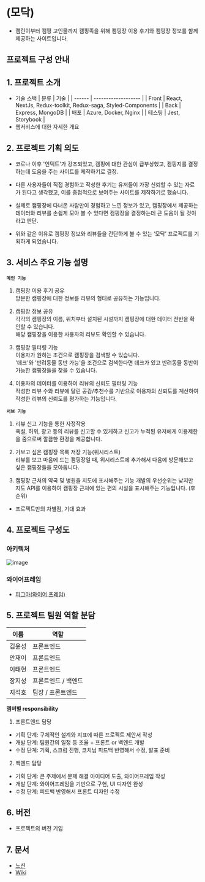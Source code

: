 # (모닥)

- 캠린이부터 캠핑 고인물까지 캠핑족을 위해 캠핑장 이용 후기와 캠핑장 정보를 함께 제공하는 사이트입니다.

## 프로젝트 구성 안내

## 1. 프로젝트 소개

- 기술 스택
  | 분류 | 기술 |
  | ------ | ------------------- |
  | Front | React, NextJs, Redux-toolkit, Redux-saga, Styled-Components |
  | Back | Express, MongoDB |
  | 배포 | Azure, Docker, Nginx |
  | 테스팅 | Jest, Storybook |
- 웹서비스에 대한 자세한 개요

## 2. 프로젝트 기획 의도

- 코로나 이후 '언택트'가 강조되었고, 캠핑에 대한 관심이 급부상했고, 캠핑지를 결정하는데 도움을 주는 사이트를 제작하기로 결정.

- 다른 사용자들이 직접 경험하고 작성한 후기는 유저들이 가장 신뢰할 수 있는 자료가 된다고 생각했고, 이를 중점적으로 보여주는 사이트를 제작하기로 했습니다.

- 실제로 캠핑장에 다녀온 사람만이 경험하고 느낀 정보가 있고, 캠핑장에서 제공하는 데이터와 리뷰를 손쉽게 모아 볼 수 있다면 캠핑장을 결정하는데 큰 도움이 될 것이라고 판단.

- 위와 같은 이유로 캠핑장 정보와 리뷰들을 간단하게 볼 수 있는 ‘모닥’ 프로젝트를 기획하게 되었습니다.

## 3. 서비스 주요 기능 설명

**`메인 기능`**

1. 캠핑장 이용 후기 공유  
   방문한 캠핑장에 대한 정보를 리뷰의 형태로 공유하는 기능입니다.

2. 캠핑장 정보 공유  
    각각의 캠핑장의 이름, 위치부터 설치된 시설까지 캠핑장에 대한 데이터 전반을 확인할 수 있습니다.  
   해당 캠핑장을 이용한 사용자의 리뷰도 확인할 수 있습니다.

3. 캠핑장 필터링 기능  
   이용자가 원하는 조건으로 캠핑장을 검색할 수 있습니다.  
   '데크'와 '반려동물 동반 가능'을 조건으로 검색한다면 데크가 있고 반려동물 동반이 가능한 캠핑장들을 찾을 수 있습니다.

4. 이용자의 데이터를 이용하여 리뷰의 신뢰도 필터링 기능  
   작성한 리뷰 수와 리뷰에 달린 공감/추천수를 기반으로 이용자의 신뢰도를 계산하여 작성한 리뷰의 신뢰도를 평가하는 기능입니다.

**`서브 기능`**

1. 리뷰 신고 기능을 통한 자정작용  
   욕설, 허위, 광고 등의 리뷰를 신고할 수 있게하고 신고가 누적된 유저에게 이용제한을 줌으로써 깔끔한 환경을 제공합니다.

2. 가보고 싶은 캠핑장 목록 저장 기능(위시리스트)  
   리뷰를 보고 마음에 드는 캠핑장일 때, 위시리스트에 추가해서 다음에 방문해보고 싶은 캠핑장들을 모아둡니다.

3. 캠핑장 근처의 약국 및 병원을 지도에 표시해주는 기능
   개발의 우선순위는 낮지만 지도 API를 이용하여 캠핑장 근처에 있는 편의 시설을 표시해주는 기능입니다. (후순위)

- 프로젝트만의 차별점, 기대 효과

## 4. 프로젝트 구성도

### 아키텍처

![image](uploads/e65c8d994470db7e50b3a6dfe4dd6c56/image.png)

### 와이어프레임

- [피그마(와이어 프레임)](https://www.figma.com/file/4IuP5rkdTNYy0jsJJ8txH1/Wireframing-in-Figma?node-id=0%3A1)

## 5. 프로젝트 팀원 역할 분담

| 이름   | 역할                |
| ------ | ------------------- |
| 김윤성 | 프론트엔드          |
| 안재이 | 프론트엔드          |
| 이태현 | 프론트엔드          |
| 장지성 | 프론트엔드 / 백엔드 |
| 지석호 | 팀장 / 프론트엔드   |

**멤버별 responsibility**

1. 프론트엔드 담당

- 기획 단계: 구체적인 설계와 지표에 따른 프로젝트 제안서 작성
- 개발 단계: 팀원간의 일정 등 조율 + 프론트 or 백엔드 개발
- 수정 단계: 기획, 스크럼 진행, 코치님 피드백 반영해서 수정, 발표 준비

2. 백엔드 담당

- 기획 단계: 큰 주제에서 문제 해결 아이디어 도출, 와이어프레임 작성
- 개발 단계: 와이어프레임을 기반으로 구현, UI 디자인 완성
- 수정 단계: 피드백 반영해서 프론트 디자인 수정

## 6. 버전

- 프로젝트의 버전 기입

## 7. 문서

- [노션](https://www.notion.so/elice/4-866f216023ba43dcb6b4a5e5876e8401)
- [Wiki](https://kdt-gitlab.elice.io/sw_track/class_01/project_2/team4/project-template/-/wikis/%EA%B8%B0%ED%9A%8D%EC%84%9C)
